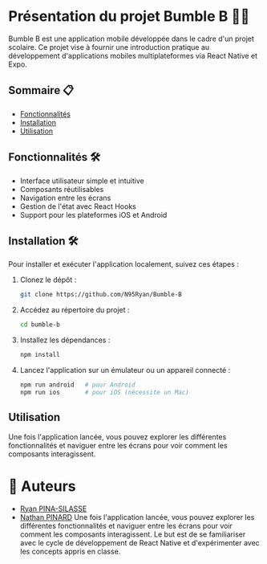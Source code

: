 # Présentation du projet Bumble B 👨‍🏫

Bumble B est une application mobile développée dans le cadre d'un projet scolaire. Ce projet vise à fournir une introduction pratique au développement d'applications mobiles multiplateformes via React Native et Expo.

## Sommaire 📋

- [Fonctionnalités](#fonctionnalités)
- [Installation](#installation)
- [Utilisation](#utilisation)

## Fonctionnalités 🛠

- Interface utilisateur simple et intuitive
- Composants réutilisables
- Navigation entre les écrans
- Gestion de l'état avec React Hooks
- Support pour les plateformes iOS et Android

## Installation 🛠

Pour installer et exécuter l'application localement, suivez ces étapes :

1. Clonez le dépôt :
   ```bash
   git clone https://github.com/N95Ryan/Bumble-B
   ```
2. Accédez au répertoire du projet :
   ```bash
   cd bumble-b
   ```
3. Installez les dépendances :
   ```bash
   npm install
   ```
4. Lancez l'application sur un émulateur ou un appareil connecté :
   ```bash
   npm run android   # pour Android
   npm run ios       # pour iOS (nécessite un Mac)
   ```

## Utilisation

Une fois l'application lancée, vous pouvez explorer les différentes fonctionnalités et naviguer entre les écrans pour voir comment les composants interagissent.

# 👥 Auteurs
- [Ryan PINA-SILASSE](https://github.com/N95Ryan)
- [Nathan PINARD](https://github.com/YOUGBOY95)
Une fois l'application lancée, vous pouvez explorer les différentes fonctionnalités et naviguer entre les écrans pour voir comment les composants interagissent. Le but est de se familiariser avec le cycle de développement de React Native et d'expérimenter avec les concepts appris en classe.
